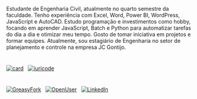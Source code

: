 Estudante de Engenharia Civil, atualmente no quarto semestre da faculdade. Tenho experiência com Excel, Word, Power BI, WordPress, JavaScript e AutoCAD. Estudo programação e investimentos como hobby, focando em aprender JavaScript, Batch e Python para automatizar tarefas do dia a dia e otimizar meu tempo. Gosto de tomar iniciativa em projetos e formar equipes.
Atualmente, sou estagiário de Engenharia no setor de planejamento e controle na empresa JC Gontijo.
#
[![card](https://github-readme-stats.vercel.app/api?username=COWANBAS&theme=dark&disable_animations=TRUE&locale=PT-BR)](https://github.com/COWANBAS) 
&nbsp;
[![iuricode](https://github-readme-stats.vercel.app/api/top-langs/?username=COWANBAS&hide=html&layout=compact&theme=dark&disable_animations=TRUE&locale=PT-BR&card_width=450)](https://github.com/COWANBAS)
#
[![GreasyFork](https://img.shields.io/badge/GreasyFork-151515?labelColor=7D7D7D)](https://greasyfork.org/en/users/1343842-cowanbas)
&nbsp;
[![OpenUser](https://img.shields.io/badge/OpenUser-151515?labelColor=7D7D7D)](https://openuserjs.org/users/Cowanbas)
&nbsp;
[![LinkedIn](https://img.shields.io/badge/LinkedIn-151515?labelColor=7D7D7D)](https://linkedin.com/in/kauan-fonseca-ruiz-de-carvalho)
&nbsp;
